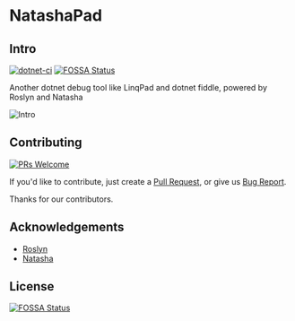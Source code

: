 # NatashaPad

## Intro

[![dotnet-ci](https://github.com/night-moon-studio/NatashaPad/actions/workflows/dotnet-ci.yml/badge.svg)](https://github.com/night-moon-studio/NatashaPad/actions/workflows/dotnet-ci.yml)
[![FOSSA Status](https://app.fossa.com/api/projects/git%2Bgithub.com%2Fnight-moon-studio%2FNatashaPad.svg?type=shield)](https://app.fossa.com/projects/git%2Bgithub.com%2Fnight-moon-studio%2FNatashaPad?ref=badge_shield)

Another dotnet debug tool like LinqPad and dotnet fiddle, powered by Roslyn and Natasha

![Intro](./resources/NatashaPad-Intro.gif)



## Contributing

[![PRs Welcome](https://img.shields.io/badge/PRs-welcome-brightgreen.svg?style=flat-square)](https://github.com/night-moon-studio/NatashaPad/pulls)

If you'd like to contribute, just create a [Pull Request](https://github.com/night-moon-studio/NatashaPad/pulls), or give us [Bug Report](https://github.com/night-moon-studio/NatashaPad/issues/new).

Thanks for our contributors.


## Acknowledgements

- [Roslyn](https://github.com/dotnet/roslyn)
- [Natasha](https://github.com/dotnetcore/Natasha)


## License
[![FOSSA Status](https://app.fossa.com/api/projects/git%2Bgithub.com%2Fnight-moon-studio%2FNatashaPad.svg?type=large)](https://app.fossa.com/projects/git%2Bgithub.com%2Fnight-moon-studio%2FNatashaPad?ref=badge_large)
